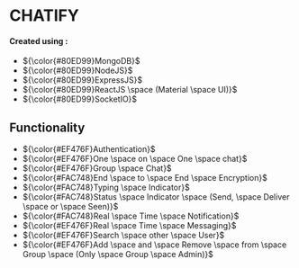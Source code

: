 # CHATIFY


#### Created using :
- ${\color{#80ED99}MongoDB}$
- ${\color{#80ED99}NodeJS}$
- ${\color{#80ED99}ExpressJS}$
- ${\color{#80ED99}ReactJS \space (Material \space UI)}$
- ${\color{#80ED99}SocketIO}$

## Functionality
- ${\color{#EF476F}Authentication}$
- ${\color{#EF476F}One \space on \space One \space chat}$
- ${\color{#EF476F}Group \space Chat}$
- ${\color{#FAC748}End \space to \space End \space Encryption}$
- ${\color{#FAC748}Typing \space Indicator}$
- ${\color{#FAC748}Status \space Indicator \space (Send, \space Deliver \space or \space Seen)}$
- ${\color{#FAC748}Real \space Time \space Notification}$
- ${\color{#EF476F}Real \space Time \space Messaging}$
- ${\color{#EF476F}Search \space other \space User}$
- ${\color{#EF476F}Add \space and \space Remove \space from \space Group \space (Only \space Group \space Admin)}$
